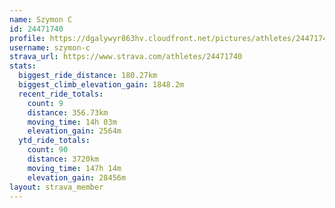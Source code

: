 ```yaml
---
name: Szymon C
id: 24471740
profile: https://dgalywyr863hv.cloudfront.net/pictures/athletes/24471740/7213253/3/large.jpg
username: szymon-c
strava_url: https://www.strava.com/athletes/24471740
stats:
  biggest_ride_distance: 180.27km
  biggest_climb_elevation_gain: 1848.2m
  recent_ride_totals:
    count: 9
    distance: 356.73km
    moving_time: 14h 03m
    elevation_gain: 2564m
  ytd_ride_totals:
    count: 90
    distance: 3720km
    moving_time: 147h 14m
    elevation_gain: 28456m
layout: strava_member
--- 
```

